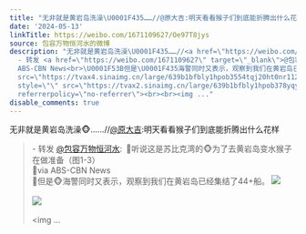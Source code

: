 ```yaml
---
title: "无非就是黄岩岛洗澡\U0001F435……//@原大吉:明天看看猴子们到底能折腾出什么花样 - 转发 @包容万物恒河水:&ensp;\U0001F53B听说这是苏比克湾的\U0001F435为了去黄岩岛变水猴子在做..."
date: '2024-05-13'
linkTitle: https://weibo.com/1671109627/Oe97T8jys
source: 包容万物恒河水的微博
description: "无非就是黄岩岛洗澡\U0001F435……//<a href=\"https://weibo.com/n/%E5%8E%9F%E5%A4%A7%E5%90%89\">@原大吉</a>:明天看看猴子们到底能折腾出什么花样<br><blockquote>
  - 转发 <a href=\"https://weibo.com/1671109627\" target=\"_blank\">@包容万物恒河水</a>: \U0001F53B听说这是苏比克湾的\U0001F435为了去黄岩岛变水猴子在做准备（图1-3）<br>\U0001F53Bvia
  ABS-CBN News<br>\U0001F53B但是\U0001F435海警同时又表示，观察到我们在黄岩岛已经集结了44+船。 <img style=\"\"
  src=\"https://tvax4.sinaimg.cn/large/639b1bfbly1hpob3554tqj20ht0nr112.jpg\" referrerpolicy=\"no-referrer\"><br><br><img
  style=\"\" src=\"https://tvax2.sinaimg.cn/large/639b1bfbly1hpob378yqyj20ht0nr46c.jpg\"
  referrerpolicy=\"no-referrer\"><br><br><img ..."
disable_comments: true
---
```

无非就是黄岩岛洗澡🐵……//<a href="https://weibo.com/n/%E5%8E%9F%E5%A4%A7%E5%90%89">@原大吉</a>:明天看看猴子们到底能折腾出什么花样<br><blockquote> - 转发 <a href="https://weibo.com/1671109627" target="_blank">@包容万物恒河水</a>: 🔻听说这是苏比克湾的🐵为了去黄岩岛变水猴子在做准备（图1-3）<br>🔻via ABS-CBN News<br>🔻但是🐵海警同时又表示，观察到我们在黄岩岛已经集结了44+船。 <img style="" src="https://tvax4.sinaimg.cn/large/639b1bfbly1hpob3554tqj20ht0nr112.jpg" referrerpolicy="no-referrer"><br><br><img style="" src="https://tvax2.sinaimg.cn/large/639b1bfbly1hpob378yqyj20ht0nr46c.jpg" referrerpolicy="no-referrer"><br><br><img ...